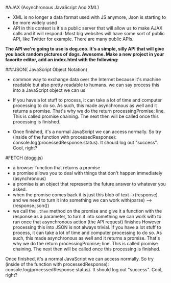 #AJAX (Asynchronous JavaScript And XML)
* XML is no longer a data format used with JS anymore, Json is starting to be more widely used
* API in this context is it's a public server that will allow us to make AJAX calls and it will respond. Most big websites will have some sort of public API, like Twitter for example. There are many public APIs.

**The API we're going to use is dog.ceo. It's a simple, silly API that will give you back random pictures of dogs. Awesome. Make a new project in your favorite editor, add an index.html with the following:**

###JSON( JavaScript Object Notation)
* common way to exchange data over the Internet because it's machine readable but also pretty readable to humans.  we can say process this into a JavaScript object we can us

* If you have a lot stuff to process, it can take a lot of time and computer processing to do so. As such, this made asynchronous as well and it returns a promise. That's why we do the return processingPromise; line. This is called promise chaining. The next then will be called once this processing is finished.

* Once finished, it's a normal JavaScript we can access normally. So try (inside of the function with processedResponse): console.log(processedResponse.status). It should log out "success". Cool, right?

#FETCH (dogg.js)
* a browser function that returns a promise
* a promise allows you to deal with things that don't happen immediately (asynchronous)
* a promise is an object that represents the future answer to whatever you asked.
* when the promise comes back it is just this blob of text-->(response) and we need to turn it into something we can work with(parse) -->(response.json())
* we call the `.then` method on the promise and give it a function with the response as a parameter, to turn it into something we can work with
 to run once that asynchronous action (the API request) finishes
However processing this into JSON is not always trivial. If you have a lot stuff to process, it can take a lot of time and computer processing to do so. As such, this made asynchronous as well and it returns a promise. That's why we do the return processingPromise; line. This is called promise chaining. The next then will be called once this processing is finished.

Once finished, it's a normal JavaScript we can access normally. So try (inside of the function with processedResponse): console.log(processedResponse.status). It should log out "success". Cool, right?